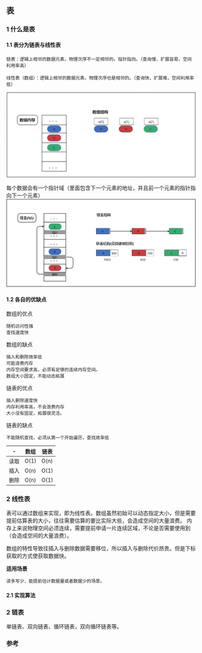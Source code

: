 ##  表

### 1 什么是表

#### 1.1 表分为链表与线性表

    链表：逻辑上相邻的数据元素，物理次序不一定相邻的。指针指向。（查询慢，扩展容易，空间利用率高）
    
    线性表（数组）：逻辑上相邻的数据元素，物理次序也是相邻的。（查询快，扩展难，空间利用率低） 


![Image text](./../images/数组数据结构.png)

每个数据会有一个指针域（里面包含下一个元素的地址，并且前一个元素的指针指向下一个元素）
![Image text](./../images/链表数据结构.jpg)



#### 1.2 各自的优缺点

数组的优点

    随机访问性强
    查找速度快

数组的缺点

    插入和删除效率低
    可能浪费内存
    内存空间要求高，必须有足够的连续内存空间。
    数组大小固定，不能动态拓展

链表的优点

    插入删除速度快
    内存利用率高，不会浪费内存
    大小没有固定，拓展很灵活。

链表的缺点

    不能随机查找，必须从第一个开始遍历，查找效率低

|  -  | 数组| 链表
|  ----  | ----  |----  |
|  读取  | O(1)  |O(n)  |
|  插入  | O(n)  |O(1)  |
|  删除  | O(n)  |O(1)  |

### 2 线性表

表可以通过数组来实现，即为线性表。数组虽然初始可以动态指定大小，但是需要提前估算表的大小，往往需要估算的要比实际大些，会造成空间的大量浪费。
内存上来说物理空间必须连续，需要提前申请一片连续区域，不论是否需要使用到（会造成空间的大量浪费）。

数组的特性导致往插入与删除数据需要移位，所以插入与删除代价昂贵。但是下标获取的方式使获取数据快。

**适用场景**

    读多写少，能提前估计数据量或者数据少的场景。

#### 2.1 实现算法



### 2 链表

单链表、双向链表、循环链表，双向循环链表等。


### 参考